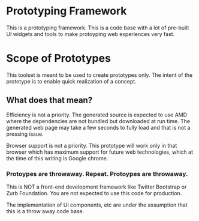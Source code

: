 # Prototyping Framework

This is a prototyping framework. This is a code base with a lot of pre-built UI widgets and tools to make protoyping web experiences very fast. 

# Scope of Prototypes

This toolset is meant to be used to create prototypes only. The intent of the prototype is to enable quick realization of a concept. 

## What does that mean?

Efficiency is not a priority. The generated source is expected to use AMD where the dependencies are not bundled but downloaded at run time. The generated web page may take a few seconds to fully load and that is not a pressing issue. 

Browser support is not a priority. This prototype will work only in that browser which has maximum support for future web technologies, which at the time of this writing is Google chrome.

### Protoypes are throwaway. Repeat. Protoypes are throwaway. 

This is NOT a front-end development framework like Twitter Bootstrap or Zurb Foundation. You are not expected to use this code for production. 

The implementation of UI components, etc are under the assumption that this is a throw away code base. 